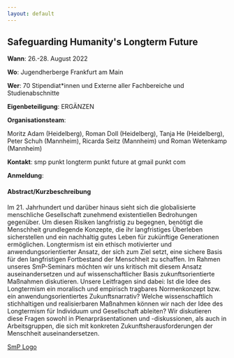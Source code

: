 ```yaml
---
layout: default
---
```


## Safeguarding Humanity's Longterm Future

**Wann**: 26.-28. August 2022

**Wo**: Jugendherberge Frankfurt am Main

**Wer**: 70 Stipendiat\*innen und Externe aller Fachbereiche und Studienabschnitte

**Eigenbeteiligung**:
ERGÄNZEN

**Organisationsteam**:

Moritz Adam (Heidelberg), Roman Doll (Heidelberg), Tanja He (Heidelberg), Peter Schuh (Mannheim), Ricarda Seitz (Mannheim) und Roman Wetenkamp (Mannheim)

**Kontakt**: 
smp punkt longterm punkt future at gmail punkt com

**Anmeldung**:


#### Abstract/Kurzbeschreibung

Im 21. Jahrhundert und darüber hinaus sieht sich die globalisierte menschliche Gesellschaft zunehmend existentiellen Bedrohungen gegenüber. Um diesen Risiken langfristig zu begegnen, benötigt die Menschheit grundlegende Konzepte, die ihr langfristiges Überleben sicherstellen  und ein nachhaltig gutes Leben für zukünftige Generationen ermöglichen. Longtermism ist ein ethisch motivierter und anwendungsorientierter Ansatz, der sich zum Ziel setzt, eine sichere Basis für den langfristigen Fortbestand der Menschheit zu schaffen. Im Rahmen unseres SmP-Seminars möchten wir uns kritisch mit diesem Ansatz auseinandersetzen und auf wissenschaftlicher Basis zukunftsorientierte Maßnahmen diskutieren. Unsere Leitfragen sind dabei:
Ist die Idee des Longtermism ein moralisch und empirisch tragbares Normenkonzept bzw. ein anwendungsorientiertes Zukunftsnarrativ?
Welche wissenschaftlich stichhaltigen und realisierbaren Maßnahmen können wir nach der Idee des Longtermism für Individuum und Gesellschaft ableiten?
Wir diskutieren diese Fragen sowohl in Plenarpräsentationen und -diskussionen, als auch in Arbeitsgruppen, die sich mit konkreten Zukunftsherausforderungen der Menschheit auseinandersetzen.

[SmP Logo]()


